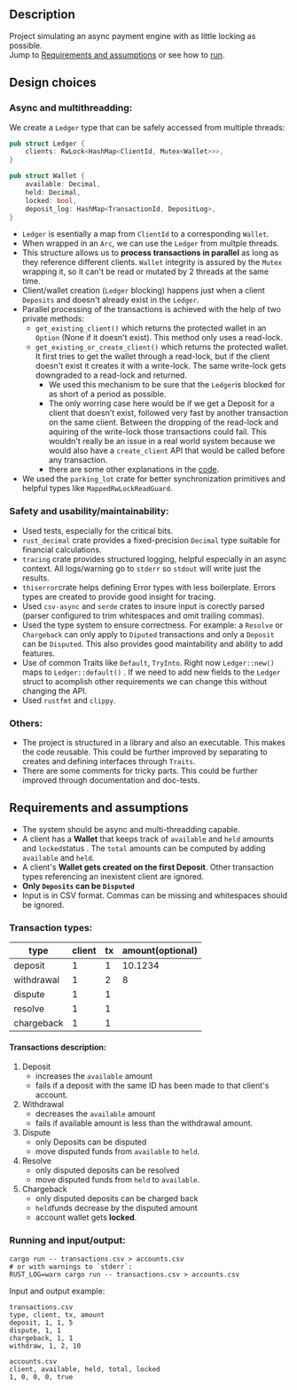 ## Description
Project simulating an async payment engine with as little locking as possible. <br/>
Jump to [Requirements and assumptions](#requirements-and-assumptions) or see how to [run](#running-and-inputoutput).

## Design choices
### Async and multithreadding:
We create a `Ledger` type that can be safely accessed from multiple threads:
```rust
pub struct Ledger {
    clients: RwLock<HashMap<ClientId, Mutex<Wallet>>>,
}

pub struct Wallet {
    available: Decimal,
    held: Decimal,
    locked: bool,
    deposit_log: HashMap<TransactionId, DepositLog>,
}
```
- `Ledger` is esentially a map from `ClientId` to a corresponding `Wallet`.
- When wrapped in an `Arc`, we can use the `Ledger` from multple threads.
- This structure allows us to **process transactions in parallel** as long as they reference different clients. `Wallet` integrity is assured by the `Mutex` wrapping it, so it can't be read or mutated by 2 threads at the same time.
- Client/wallet creation (`Ledger` blocking) happens just when a client `Deposits` and doesn't already exist in the `Ledger`.
- Parallel processing of the transactions is achieved with the help of two private methods:
    - `get_existing_client()` which returns the protected wallet in an `Option` (None if it doesn't exist). This method only uses a read-lock.
    - `get_existing_or_create_client()` which returns the protected wallet. It first tries to get the wallet through a read-lock, but if the client doesn't exist it creates it with a write-lock. The same write-lock gets downgraded to a read-lock and returned.
        - We used this mechanism to be sure that the `Ledger`is blocked for as short of a period as possible.
        - The only worring case here would be if we get a Deposit for a client that doesn't exist, followed very fast by another transaction on the same client. Between the dropping of the read-lock and aquiring of the write-lock those transactions could fail. This wouldn't really be an issue in a real world system because we would also have a `create_client` API that would be called before any transaction.
        - there are some other explanations in the [code](https://github.com/razvp/payments-engine/blob/61a66e2af4caa1e32d417791862f5e6c23bdae0a/src/domain/ledger.rs#L59-L87).
- We used the `parking_lot` crate for better synchronization primitives and helpful types like `MappedRwLockReadGuard`.
### Safety and usability/maintainability:
- Used tests, especially for the critical bits.
- `rust_decimal` crate provides a fixed-precision `Decimal` type suitable for financial calculations.
- `tracing` crate provides structured logging, helpful especially in an async context. All logs/warning go to `stderr` so `stdout` will write just the results.
- `thiserror`crate helps defining Error types with less boilerplate. Errors types are created to provide good insight for tracing.
- Used `csv-async` and `serde` crates to insure input is corectly parsed (parser configured to trim whitespaces and omit trailing commas).
- Used the type system to ensure correctness. For example: a `Resolve` or `Chargeback` can only apply to `Diputed` transactions and only a `Deposit` can be `Disputed`. This also provides good maintability and ability to add features.
- Use of common Traits like `Default`, `TryInto`. Right now `Ledger::new()` maps to `Ledger::default()` . If we need to add new fields to the `Ledger` struct to acomplish other requirements we can change this without changing the API.
- Used `rustfmt` and `clippy`.
### Others:
- The project is structured in a library and also an executable. This makes the code reusable. This could be further improved by separating to creates and defining interfaces through `Traits`.
- There are some comments for tricky parts. This could be further improved through documentation and doc-tests.
## Requirements and assumptions
- The system should be async and multi-threadding capable.
- A client has a **Wallet** that keeps track of `available` and `held` amounts and `locked`status . The `total` amounts can be computed by adding `available` and `held`.
- A client's **Wallet gets created on the first Deposit**. Other transaction types referencing an inexistent client are ignored.
- **Only `Deposits` can be `Disputed`**
- Input is in CSV format. Commas can be missing and whitespaces should be ignored.
### Transaction types:
| **type**   | **client** | **tx** | **amount(optional)** |
|------------|------------|--------|----------------------|
| deposit    |      1     |    1   |        10.1234       |
| withdrawal |      1     |    2   |           8          |
| dispute    |      1     |    1   |                      |
| resolve    |      1     |    1   |                      |
| chargeback |      1     |    1   |                      |
#### Transactions description:
  1. Deposit
      - increases the `available` amount
      - fails if a deposit with the same ID has been made to that client's account.
  2. Withdrawal
      - decreases the `available` amount
      - fails if available amount is less than the withdrawal amount.
  3. Dispute
      - only Deposits can be disputed
      - move disputed funds from `available` to `held`.
  4. Resolve
      - only disputed deposits can be resolved
      - move disputed funds from `held` to `available`.
  5. Chargeback
      - only disputed deposits can be charged back
      - `held`funds decrease by the disputed amount
      - account wallet gets **locked**.
### Running and input/output:
```
cargo run -- transactions.csv > accounts.csv
# or with warnings to `stderr`:
RUST_LOG=warn cargo run -- transactions.csv > accounts.csv
```
Input and output example:
```
transactions.csv
type, client, tx, amount
deposit, 1, 1, 5
dispute, 1, 1
chargeback, 1, 1
withdraw, 1, 2, 10

accounts.csv
client, available, held, total, locked
1, 0, 0, 0, true
```

